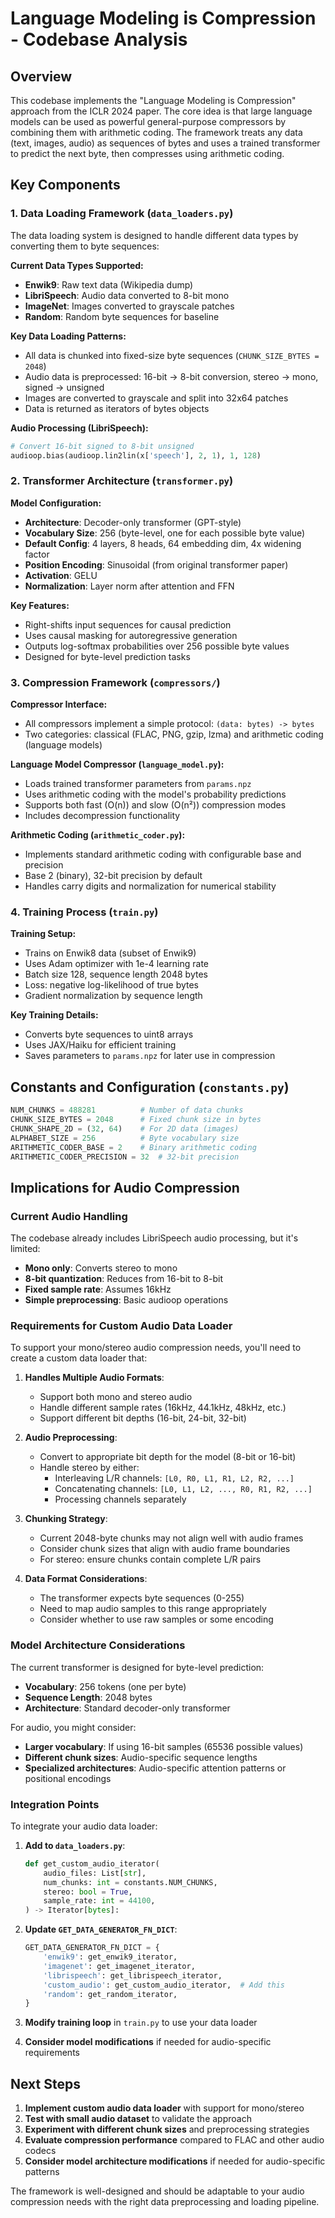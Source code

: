 # Language Modeling is Compression - Codebase Analysis

## Overview

This codebase implements the "Language Modeling is Compression" approach from the ICLR 2024 paper. The core idea is that large language models can be used as powerful general-purpose compressors by combining them with arithmetic coding. The framework treats any data (text, images, audio) as sequences of bytes and uses a trained transformer to predict the next byte, then compresses using arithmetic coding.

## Key Components

### 1. Data Loading Framework (`data_loaders.py`)

The data loading system is designed to handle different data types by converting them to byte sequences:

**Current Data Types Supported:**
- **Enwik9**: Raw text data (Wikipedia dump)
- **LibriSpeech**: Audio data converted to 8-bit mono
- **ImageNet**: Images converted to grayscale patches
- **Random**: Random byte sequences for baseline

**Key Data Loading Patterns:**
- All data is chunked into fixed-size byte sequences (`CHUNK_SIZE_BYTES = 2048`)
- Audio data is preprocessed: 16-bit → 8-bit conversion, stereo → mono, signed → unsigned
- Images are converted to grayscale and split into 32x64 patches
- Data is returned as iterators of bytes objects

**Audio Processing (LibriSpeech):**
```python
# Convert 16-bit signed to 8-bit unsigned
audioop.bias(audioop.lin2lin(x['speech'], 2, 1), 1, 128)
```

### 2. Transformer Architecture (`transformer.py`)

**Model Configuration:**
- **Architecture**: Decoder-only transformer (GPT-style)
- **Vocabulary Size**: 256 (byte-level, one for each possible byte value)
- **Default Config**: 4 layers, 8 heads, 64 embedding dim, 4x widening factor
- **Position Encoding**: Sinusoidal (from original transformer paper)
- **Activation**: GELU
- **Normalization**: Layer norm after attention and FFN

**Key Features:**
- Right-shifts input sequences for causal prediction
- Uses causal masking for autoregressive generation
- Outputs log-softmax probabilities over 256 possible byte values
- Designed for byte-level prediction tasks

### 3. Compression Framework (`compressors/`)

**Compressor Interface:**
- All compressors implement a simple protocol: `(data: bytes) -> bytes`
- Two categories: classical (FLAC, PNG, gzip, lzma) and arithmetic coding (language models)

**Language Model Compressor (`language_model.py`):**
- Loads trained transformer parameters from `params.npz`
- Uses arithmetic coding with the model's probability predictions
- Supports both fast (O(n)) and slow (O(n²)) compression modes
- Includes decompression functionality

**Arithmetic Coding (`arithmetic_coder.py`):**
- Implements standard arithmetic coding with configurable base and precision
- Base 2 (binary), 32-bit precision by default
- Handles carry digits and normalization for numerical stability

### 4. Training Process (`train.py`)

**Training Setup:**
- Trains on Enwik8 data (subset of Enwik9)
- Uses Adam optimizer with 1e-4 learning rate
- Batch size 128, sequence length 2048 bytes
- Loss: negative log-likelihood of true bytes
- Gradient normalization by sequence length

**Key Training Details:**
- Converts byte sequences to uint8 arrays
- Uses JAX/Haiku for efficient training
- Saves parameters to `params.npz` for later use in compression

## Constants and Configuration (`constants.py`)

```python
NUM_CHUNKS = 488281          # Number of data chunks
CHUNK_SIZE_BYTES = 2048      # Fixed chunk size in bytes
CHUNK_SHAPE_2D = (32, 64)    # For 2D data (images)
ALPHABET_SIZE = 256          # Byte vocabulary size
ARITHMETIC_CODER_BASE = 2    # Binary arithmetic coding
ARITHMETIC_CODER_PRECISION = 32  # 32-bit precision
```

## Implications for Audio Compression

### Current Audio Handling
The codebase already includes LibriSpeech audio processing, but it's limited:
- **Mono only**: Converts stereo to mono
- **8-bit quantization**: Reduces from 16-bit to 8-bit
- **Fixed sample rate**: Assumes 16kHz
- **Simple preprocessing**: Basic audioop operations

### Requirements for Custom Audio Data Loader

To support your mono/stereo audio compression needs, you'll need to create a custom data loader that:

1. **Handles Multiple Audio Formats**:
   - Support both mono and stereo audio
   - Handle different sample rates (16kHz, 44.1kHz, 48kHz, etc.)
   - Support different bit depths (16-bit, 24-bit, 32-bit)

2. **Audio Preprocessing**:
   - Convert to appropriate bit depth for the model (8-bit or 16-bit)
   - Handle stereo by either:
     - Interleaving L/R channels: `[L0, R0, L1, R1, L2, R2, ...]`
     - Concatenating channels: `[L0, L1, L2, ..., R0, R1, R2, ...]`
     - Processing channels separately

3. **Chunking Strategy**:
   - Current 2048-byte chunks may not align well with audio frames
   - Consider chunk sizes that align with audio frame boundaries
   - For stereo: ensure chunks contain complete L/R pairs

4. **Data Format Considerations**:
   - The transformer expects byte sequences (0-255)
   - Need to map audio samples to this range appropriately
   - Consider whether to use raw samples or some encoding

### Model Architecture Considerations

The current transformer is designed for byte-level prediction:
- **Vocabulary**: 256 tokens (one per byte)
- **Sequence Length**: 2048 bytes
- **Architecture**: Standard decoder-only transformer

For audio, you might consider:
- **Larger vocabulary**: If using 16-bit samples (65536 possible values)
- **Different chunk sizes**: Audio-specific sequence lengths
- **Specialized architectures**: Audio-specific attention patterns or positional encodings

### Integration Points

To integrate your audio data loader:

1. **Add to `data_loaders.py`**:
   ```python
   def get_custom_audio_iterator(
       audio_files: List[str],
       num_chunks: int = constants.NUM_CHUNKS,
       stereo: bool = True,
       sample_rate: int = 44100,
   ) -> Iterator[bytes]:
   ```

2. **Update `GET_DATA_GENERATOR_FN_DICT`**:
   ```python
   GET_DATA_GENERATOR_FN_DICT = {
       'enwik9': get_enwik9_iterator,
       'imagenet': get_imagenet_iterator,
       'librispeech': get_librispeech_iterator,
       'custom_audio': get_custom_audio_iterator,  # Add this
       'random': get_random_iterator,
   }
   ```

3. **Modify training loop** in `train.py` to use your data loader

4. **Consider model modifications** if needed for audio-specific requirements

## Next Steps

1. **Implement custom audio data loader** with support for mono/stereo
2. **Test with small audio dataset** to validate the approach
3. **Experiment with different chunk sizes** and preprocessing strategies
4. **Evaluate compression performance** compared to FLAC and other audio codecs
5. **Consider model architecture modifications** if needed for audio-specific patterns

The framework is well-designed and should be adaptable to your audio compression needs with the right data preprocessing and loading pipeline.
